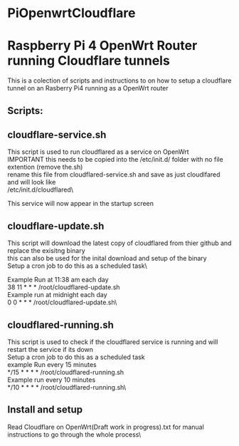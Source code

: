 # PiOpenwrtCloudflare
# Raspberry Pi 4 OpenWrt Router running Cloudflare tunnels

This is a colection of scripts and instructions to on how to setup a cloudflare tunnel on an Rasberry Pi4 running as a OpenWrt router

## Scripts:
## cloudflare-service.sh

  This script is used to run cloudflared as a service on OpenWrt\
  IMPORTANT this needs to be copied into the /etc/init.d/ folder with no file extention (remove the.sh)\
  rename this file from cloudflared-service.sh and save as just cloudlfared and will look like\
  /etc/init.d/cloudflared\
  
  This service will now appear in the startup screen

## cloudflare-update.sh

  This script will download the latest copy of cloudflared from thier github and replace the exisitng binary\
  this can also be used for the inital download and setup of the binary\
  Setup a cron job to do this as a scheduled task\
  
  Example Run at 11:38 am each day\
  38 11 * * * /root/cloudflared-update.sh\
  Example run at midnight each day\
  0 0 * * * /root/cloudflared-update.sh\
  
## cloudflared-running.sh

This script is used to check if the cloudflared service is running and will restart the service if its down\
Setup a cron job to do this as a scheduled task\
example Run every 15 minutes\
*/15  * * * * /root/cloudflared-running.sh\
Example run every 10 minutes\
*/10  * * * * /root/cloudflared-running.sh\

## Install and setup
Read Cloudflare on OpenWrt(Draft work in progress).txt for manual instructions to go through the whole process\

